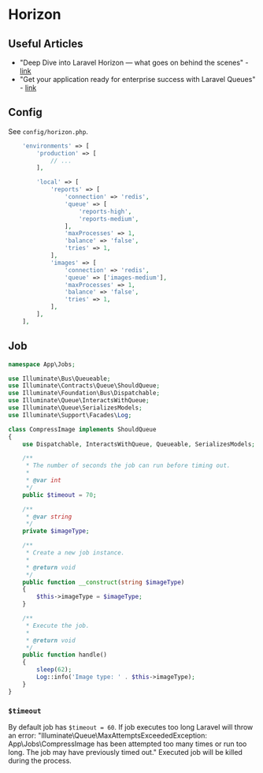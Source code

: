 # Horizon

## Useful Articles 

- "Deep Dive into Laravel Horizon — what goes on behind the scenes" - [link](https://medium.com/@zechdc/laravel-horizon-number-of-workers-and-job-execution-order-21b9dbec72d7)
- "Get your application ready for enterprise success with Laravel Queues" - [link](https://www.inspector.dev/what-worked-for-me-using-laravel-queues-from-the-basics-to-horizon/)

## Config

See `config/horizon.php`.

```php
    'environments' => [
        'production' => [
            // ...
        ],

        'local' => [
            'reports' => [
                'connection' => 'redis',
                'queue' => [
                    'reports-high',
                    'reports-medium',
                ],
                'maxProcesses' => 1,
                'balance' => 'false',
                'tries' => 1,
            ],
            'images' => [
                'connection' => 'redis',
                'queue' => ['images-medium'],
                'maxProcesses' => 1,
                'balance' => 'false',
                'tries' => 1,
            ],
        ],
    ],
```

## Job

```php
namespace App\Jobs;

use Illuminate\Bus\Queueable;
use Illuminate\Contracts\Queue\ShouldQueue;
use Illuminate\Foundation\Bus\Dispatchable;
use Illuminate\Queue\InteractsWithQueue;
use Illuminate\Queue\SerializesModels;
use Illuminate\Support\Facades\Log;

class CompressImage implements ShouldQueue
{
    use Dispatchable, InteractsWithQueue, Queueable, SerializesModels;

    /**
     * The number of seconds the job can run before timing out.
     *
     * @var int
     */
    public $timeout = 70;

    /**
     * @var string
     */
    private $imageType;

    /**
     * Create a new job instance.
     *
     * @return void
     */
    public function __construct(string $imageType)
    {
        $this->imageType = $imageType;
    }

    /**
     * Execute the job.
     *
     * @return void
     */
    public function handle()
    {
        sleep(62);
        Log::info('Image type: ' . $this->imageType);
    }
}
```

### `$timeout`

By default job has `$timeout = 60`. If job executes too long Laravel will throw an error: 
"Illuminate\Queue\MaxAttemptsExceededException: App\Jobs\CompressImage has been attempted too many times or run too long. The job may have previously timed out."
Executed job will be killed during the process.
